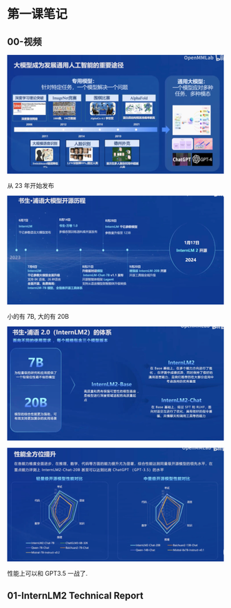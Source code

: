 # 第一课笔记

## 00-视频

![image-20240328141435371](https://raw.githubusercontent.com/zhuhu00/img/master/20240328141435.png)

从 23 年开始发布

![image-20240328141515570](https://raw.githubusercontent.com/zhuhu00/img/master/20240328141515.png)

小的有 7B, 大的有 20B

![image-20240328141542135](https://raw.githubusercontent.com/zhuhu00/img/master/20240328141542.png)

![image-20240328141820378](https://raw.githubusercontent.com/zhuhu00/img/master/20240328141820.png)

性能上可以和 GPT3.5 一战了. 

## 01-InternLM2 Technical Report


